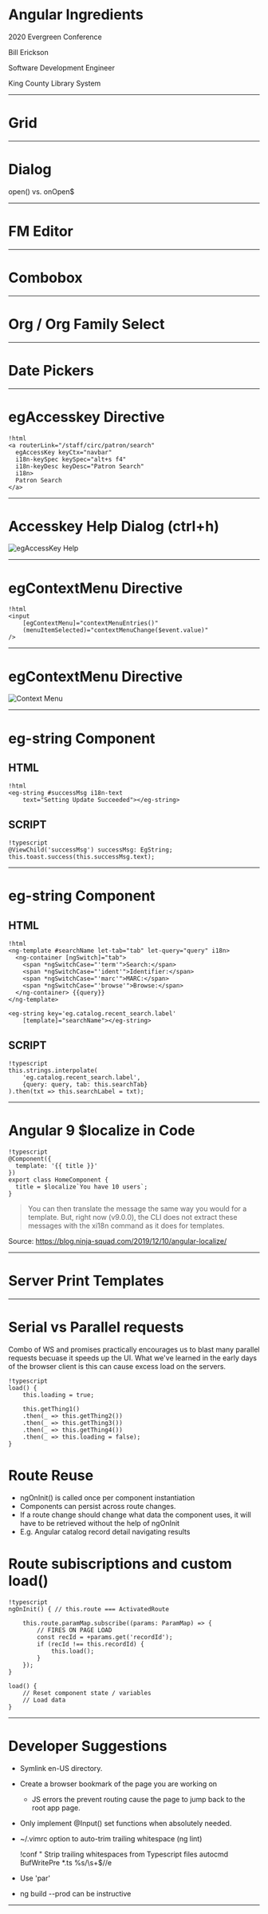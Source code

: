 # Angular Ingredients

2020 Evergreen Conference

Bill Erickson

Software Development Engineer

King County Library System

---

# Grid

---

# Dialog

open() vs. onOpen$

---

# FM Editor

---

# Combobox

---

# Org / Org Family Select

---

# Date Pickers

---

# egAccesskey Directive

    !html
    <a routerLink="/staff/circ/patron/search"
      egAccessKey keyCtx="navbar"
      i18n-keySpec keySpec="alt+s f4"
      i18n-keyDesc keyDesc="Patron Search"
      i18n>
      Patron Search
    </a>

---

# Accesskey Help Dialog (ctrl+h)

![egAccessKey Help](media/eg-accesskey-help-dialog.png)

---

# egContextMenu Directive

    !html
    <input
        [egContextMenu]="contextMenuEntries()"
        (menuItemSelected)="contextMenuChange($event.value)"
    />

---

# egContextMenu Directive

![Context Menu](media/context-menu.png)

---

# eg-string Component

## HTML

    !html
    <eg-string #successMsg i18n-text 
        text="Setting Update Succeeded"></eg-string>

## SCRIPT

    !typescript
    @ViewChild('successMsg') successMsg: EgString;
    this.toast.success(this.successMsg.text);

---

# eg-string Component

## HTML

    !html
    <ng-template #searchName let-tab="tab" let-query="query" i18n>
      <ng-container [ngSwitch]="tab">
        <span *ngSwitchCase="'term'">Search:</span>
        <span *ngSwitchCase="'ident'">Identifier:</span>
        <span *ngSwitchCase="'marc'">MARC:</span>
        <span *ngSwitchCase="'browse'">Browse:</span>
      </ng-container> {{query}}
    </ng-template>

    <eg-string key='eg.catalog.recent_search.label' 
        [template]="searchName"></eg-string>

## SCRIPT

    !typescript
    this.strings.interpolate(
        'eg.catalog.recent_search.label',
        {query: query, tab: this.searchTab}
    ).then(txt => this.searchLabel = txt);

---

# Angular 9 $localize in Code

	!typescript
	@Component({
	  template: '{{ title }}'
	})
	export class HomeComponent {
	  title = $localize`You have 10 users`;
	}

> You can then translate the message the same way you would for a       
> template.  But, right now (v9.0.0), the CLI does not extract these    
> messages with the xi18n command as it does for templates.             

Source: https://blog.ninja-squad.com/2019/12/10/angular-localize/

---

# Server Print Templates

---

# Serial vs Parallel requests

Combo of WS and promises practically encourages us to blast many
parallel requests becuase it speeds up the UI.  What we've learned
in the early days of the browser client is this can cause excess 
load on the servers.


	!typescript
    load() {
        this.loading = true;

        this.getThing1()
        .then(_ => this.getThing2())
        .then(_ => this.getThing3())
        .then(_ => this.getThing4())
        .then(_ => this.loading = false);
    }

# Route Reuse

* ngOnInit() is called once per component instantiation
* Components can persist across route changes.
* If a route change should change what data the component uses, it will
  have to be retrieved without the help of ngOnInit
* E.g. Angular catalog record detail navigating results


# Route subiscriptions and custom load()

    !typescript
    ngOnInit() { // this.route === ActivatedRoute

        this.route.paramMap.subscribe((params: ParamMap) => {                  
            // FIRES ON PAGE LOAD
            const recId = +params.get('recordId');
            if (recId !== this.recordId) {
                this.load();
            }
        });
    }

    load() {
        // Reset component state / variables
        // Load data
    }
        


---

# Developer Suggestions

- Symlink en-US directory.

- Create a browser bookmark of the page you are working on
  - JS errors the prevent routing cause the page to jump back to the
    root app page.

- Only implement @Input() set functions when absolutely needed.

- ~/.vimrc option to auto-trim trailing whitespace (ng lint)

    !conf
    " Strip trailing whitespaces from Typescript files
    autocmd BufWritePre *.ts %s/\s\+$//e

- Use 'par'

- ng build --prod can be instructive

---

